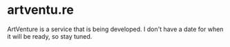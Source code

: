 # artventu.re

ArtVenture is a service that is being developed. I don't have a date for when it will be ready, so stay tuned.
